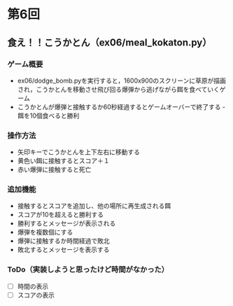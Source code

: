 # 第6回
## 食え！！こうかとん（ex06/meal_kokaton.py）
### ゲーム概要
- ex06/dodge_bomb.pyを実行すると，1600x900のスクリーンに草原が描画され，こうかとんを移動させ飛び回る爆弾から逃げながら餌を食べていくゲーム
- こうかとんが爆弾と接触するか60秒経過するとゲームオーバーで終了する
-餌を10個食べると勝利
### 操作方法
- 矢印キーでこうかとんを上下左右に移動する
- 黄色い餌に接触するとスコア＋１
- 赤い爆弾に接触すると死亡
### 追加機能
- 接触するとスコアを追加し、他の場所に再生成される餌
- スコアが10を超えると勝利する
- 勝利するとメッセージが表示される
- 爆弾を複数個にする
- 爆弾に接触するか時間経過で敗北
- 敗北するとメッセージを表示する


### ToDo（実装しようと思ったけど時間がなかった）
- [ ] 時間の表示
- [ ] スコアの表示